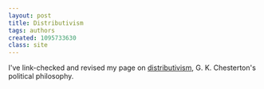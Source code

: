```yaml
---
layout: post
title: Distributivism
tags: authors
created: 1095733630
class: site
---
```

 I've link-checked and revised my page on [distributivism](/gkc/distrib/), G. K. Chesterton's political philosophy.
